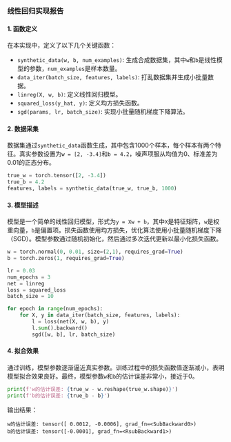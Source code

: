 ### 线性回归实现报告

#### 1. 函数定义

在本实现中，定义了以下几个关键函数：

- `synthetic_data(w, b, num_examples)`: 生成合成数据集，其中`w`和`b`是线性模型的参数，`num_examples`是样本数量。
- `data_iter(batch_size, features, labels)`: 打乱数据集并生成小批量数据。
- `linreg(X, w, b)`: 定义线性回归模型。
- `squared_loss(y_hat, y)`: 定义均方损失函数。
- `sgd(params, lr, batch_size)`: 实现小批量随机梯度下降算法。

#### 2. 数据采集

数据集通过`synthetic_data`函数生成，其中包含1000个样本，每个样本有两个特征。真实参数设置为`w = [2, -3.4]`和`b = 4.2`，噪声项服从均值为0、标准差为0.01的正态分布。

```python
true_w = torch.tensor([2, -3.4])
true_b = 4.2
features, labels = synthetic_data(true_w, true_b, 1000)
```

#### 3. 模型描述

模型是一个简单的线性回归模型，形式为`y = Xw + b`，其中`X`是特征矩阵，`w`是权重向量，`b`是偏置项。损失函数使用均方损失，优化算法使用小批量随机梯度下降（SGD）。模型参数通过随机初始化，然后通过多次迭代更新以最小化损失函数。

```python
w = torch.normal(0, 0.01, size=(2,1), requires_grad=True)
b = torch.zeros(1, requires_grad=True)

lr = 0.03
num_epochs = 3
net = linreg
loss = squared_loss
batch_size = 10

for epoch in range(num_epochs):
    for X, y in data_iter(batch_size, features, labels):
        l = loss(net(X, w, b), y)
        l.sum().backward()
        sgd([w, b], lr, batch_size)
```

#### 4. 拟合效果

通过训练，模型参数逐渐逼近真实参数。训练过程中的损失函数值逐渐减小，表明模型拟合效果良好。最终，模型参数`w`和`b`的估计误差非常小，接近于0。

```python
print(f'w的估计误差: {true_w - w.reshape(true_w.shape)}')
print(f'b的估计误差: {true_b - b}')
```

输出结果：
```
w的估计误差: tensor([ 0.0012, -0.0006], grad_fn=<SubBackward0>)
b的估计误差: tensor([-0.0001], grad_fn=<RsubBackward1>)
```
